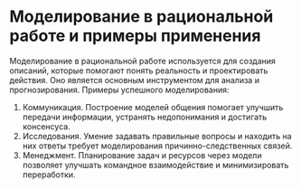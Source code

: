# Моделирование в рациональной работе и примеры применения

Моделирование в рациональной работе используется для создания описаний, которые помогают понять реальность и проектировать действия. Оно является основным инструментом для анализа и прогнозирования.
Примеры успешного моделирования:
1. Коммуникация. Построение моделей общения помогает улучшить передачи информации, устранять недопонимания и достигать консенсуса.
2. Исследования. Умение задавать правильные вопросы и находить на них ответы требует моделирования причинно-следственных связей.
3. Менеджмент. Планирование задач и ресурсов через модели позволяет улучшать командное взаимодействие и минимизировать переработки.
